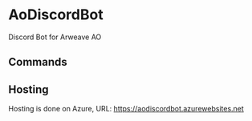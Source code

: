 # AoDiscordBot
Discord Bot for Arweave AO

## Commands


## Hosting
Hosting is done on Azure, URL: https://aodiscordbot.azurewebsites.net
